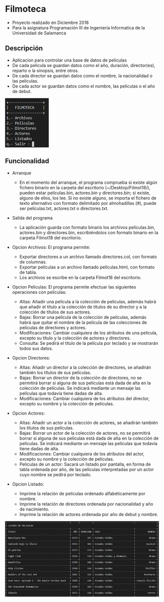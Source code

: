 # Filmoteca

- Proyecto realizado en Diciembre 2018 
- Para la asignatura Programación III de Ingeniería Informatica de la Universidad de Salamanca


## Descripción
- Aplicacion para controlar una base de datos de peliculas
- De cada pelicula se guardan datos como el año, duración, director(es), reparto o la sinopsis, entre otros.
- De cada director se guardan datos como el nombre, la nacionalidad o las peliculas.
- De cada actor se guardan datos como el nombre, las peliculas o el año de debut.

![screenshot](Filmot18/screenshot.jpg)

## Funcionalidad
- Arranque
  - En el momento del arranque, el programa comprueba si existe algún fichero binario en la carpeta del escritorio (~/Desktop/Filmot18/), pueden estar películas.bin, actores.bin y directores.bin; si existe, alguno de ellos, los lee. Si no existe alguno, se importa el fichero de texto alternativo con formato delimitado por almohadillas (#), puede ser películas.txt, actores.txt o directores.txt.
  
- Salida del programa
  - La aplicación guarda con formato binario los archivos películas.bin, actores.bin y directores.bin, escribiéndolos con formato binario en la carpeta Filmot18 del escritorio.
  
- Opcion Archivos: El programa permite:
  - Exportar directores a un archivo llamado directores.col, con formato de columnas.
  - Exportar películas a un archivo llamado películas.html, con formato de tabla. 
  - Los archivos se escribe en la carpeta Filmot18 del escritorio.
  
- Opcion Peliculas: El programa permite efectuar las siguientes operaciones con películas:
  - Altas: Añadir una película a la colección de películas, además habrá que añadir el título a la colección de títulos de su director y a la colección de títulos de sus actores. 
  - Bajas: Borrar una película de la colección de películas, además habrá que quitar el nombre de la película de las colecciones de películas de directores y actores.
  - Modificaciones: Cambiar cualquiera de los atributos de una película, excepto su título y la colección de actores y directores.
  - Consulta: Se pedirá el título de la película por teclado y se mostrarán todos sus datos.
  
- Opcion Directores: 
  - Altas: Añadir un director a la colección de directores, se añadirán también los títulos de sus películas.
  - Bajas: Borrar un director de la colección de directores, no se permitirá borrar si alguna de sus películas está dada de alta en la colección de películas. Se indicará mediante un mensaje las películas que todavía tiene dadas de alta.
  - Modificaciones: Cambiar cualquiera de los atributos del director, excepto su nombre y la colección de películas.
  
- Opcion Actores:
  - Altas: Añadir un actor a la colección de actores, se añadirán también los títulos de sus películas.
  - Bajas: Borrar un actor de la colección de actores, no se permitirá borrar si alguna de sus películas está dada de alta en la colección de películas. Se indicará mediante un mensaje las películas que todavía tiene dadas de alta.
  - Modificaciones: Cambiar cualquiera de los atributos del actor, excepto su nombre y la colección de películas.
  - Películas de un actor: Sacará un listado por pantalla, en forma de tabla ordenada por año, de las películas interpretadas por un actor cuyo nombre se pedirá por teclado. 
  
- Opcion Listado:
  - Imprime la relación de películas ordenado alfabéticamente por nombre. 
  - Imprime la relación de directores ordenada por nacionalidad y año de nacimiento. 
  - Imprime la relación de actores ordenada por año de debut y nombre. 
  
![screenshot](Filmot18/screenshot2.jpg)
